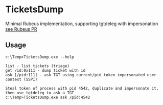 # TicketsDump
Minimal Rubeus implementation, supporting tgtdeleg with impersonation [see Rubeus PR](https://github.com/GhostPack/Rubeus/pull/197)

## Usage

    c:\Temp>TicketsDump.exe --help

    list - list tickets (triage)
    get /id:0x111 - dump ticket with id
    ask [/pid:111] - ask TGT using current/pid token impersonated user context (SSPI)

    Steal token of process with pid 4542, duplicate and impersonate it, then use tgtdeleg to ask a TGT 
    c:\Temp>TicketsDump.exe ask /pid:4542
